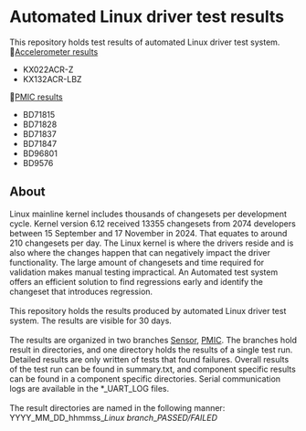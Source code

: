# Automated Linux driver test results
This repository holds test results of automated Linux driver test system.
<br>
🔗[Accelerometer results](https://github.com/RohmSemiconductor/rohm-linux-test-results/tree/Sensor)
- KX022ACR-Z
- KX132ACR-LBZ

🔗[PMIC results](https://github.com/RohmSemiconductor/rohm-linux-test-results/tree/PMIC)
- BD71815
- BD71828
- BD71837
- BD71847
- BD96801
- BD9576

## About
Linux mainline kernel includes thousands of changesets per development cycle. Kernel version 6.12 received 13355 changesets from 
2074 developers between 15 September and 17 November in 2024. That equates to around 210 changesets per day. The Linux 
kernel is where the drivers reside and is also where the changes happen that can negatively impact the driver functionality. The large 
amount of changesets and time required for validation makes manual testing impractical. An Automated test system offers an efficient
solution to find regressions early and identify the changeset that introduces regression.
<br> <br>
This repository holds the results produced by automated Linux driver test system. The results are visible for 30 days.
<br> <br>
The results are organized in two branches [Sensor](https://github.com/RohmSemiconductor/rohm-linux-test-results/tree/Sensor), [PMIC](https://github.com/RohmSemiconductor/rohm-linux-test-results/tree/PMIC). The branches hold result in directories, and one directory holds the results of 
a single test run. Detailed results are only written of tests that found failures. Overall results of the test run can be found in summary.txt, and component specific results can be found in a component specific directories. Serial communication logs are available in the \*\_UART\_LOG files.
<br><br>
The result directories are named in the following manner:<br>
YYYY_MM_DD_hhmmss_*Linux branch*_*PASSED/FAILED* <br>
